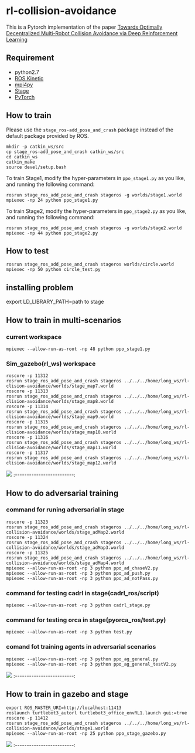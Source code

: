 # rl-collision-avoidance

This is a Pytorch implementation of the paper [Towards Optimally Decentralized Multi-Robot Collision Avoidance via Deep Reinforcement Learning](https://arxiv.org/abs/1709.10082)

<!-- ![](./doc/stage2.gif)  |  ![](./doc/circle_test.gif)
:-------------------------:|:-------------------------:  -->

## Requirement

- python2.7
- [ROS Kinetic](http://wiki.ros.org/kinetic)
- [mpi4py](https://mpi4py.readthedocs.io/en/stable/)
- [Stage](http://rtv.github.io/Stage/)
- [PyTorch](http://pytorch.org/)


## How to train
Please use the `stage_ros-add_pose_and_crash` package instead of the default package provided by ROS.
```
mkdir -p catkin_ws/src
cp stage_ros-add_pose_and_crash catkin_ws/src
cd catkin_ws
catkin_make
source devel/setup.bash
```

To train Stage1, modify the hyper-parameters in `ppo_stage1.py` as you like, and running the following command:
```
rosrun stage_ros_add_pose_and_crash stageros -g worlds/stage1.world
mpiexec -np 24 python ppo_stage1.py
```
To train Stage2, modify the hyper-parameters in `ppo_stage2.py` as you like, and running the following command:
```
rosrun stage_ros_add_pose_and_crash stageros -g worlds/stage2.world
mpiexec -np 44 python ppo_stage2.py
```
## How to test

```
rosrun stage_ros_add_pose_and_crash stageros worlds/circle.world
mpiexec -np 50 python circle_test.py
```   

## installing problem  
export LD_LIBRARY_PATH=path to stage

## How to train in multi-scenarios 
### current workspace        
```   
mpiexec --allow-run-as-root -np 48 python ppo_stage1.py    
```   
###  Sim_gazebo(rl_ws) workspace    
```   
roscore -p 11312    
rosrun stage_ros_add_pose_and_crash stageros ../../../home/long_ws/rl-clision-avoidance/worlds/stage_map7.world   
roscore -p 11313   
rosrun stage_ros_add_pose_and_crash stageros ../../../home/long_ws/rl-clision-avoidance/worlds/stage_map8.world   
roscore -p 11314    
rosrun stage_ros_add_pose_and_crash stageros ../../../home/long_ws/rl-clision-avoidance/worlds/stage_map9.world   
roscore -p 11315    
rosrun stage_ros_add_pose_and_crash stageros ../../../home/long_ws/rl-clision-avoidance/worlds/stage_map10.world   
roscore -p 11316    
rosrun stage_ros_add_pose_and_crash stageros ../../../home/long_ws/rl-clision-avoidance/worlds/stage_map11.world   
roscore -p 11317    
rosrun stage_ros_add_pose_and_crash stageros ../../../home/long_ws/rl-clision-avoidance/worlds/stage_map12.world   
```   
![](./doc/multi-scenarios.gif)
:-------------------------:

## How to do adversarial training 
### command for runing adversarial in stage   
```  
roscore -p 11323     
rosrun stage_ros_add_pose_and_crash stageros ../../../home/long_ws/rl-collision-avoidance/worlds/stage_adMap2.world   
roscore -p 11324    
rosrun stage_ros_add_pose_and_crash stageros ../../../home/long_ws/rl-collision-avoidance/worlds/stage_adMap3.world    
roscore -p 11325    
rosrun stage_ros_add_pose_and_crash stageros ../../../home/long_ws/rl-collision-avoidance/worlds/stage_adMap4.world    
mpiexec --allow-run-as-root -np 3 python ppo_ad_chaseV2.py     
mpiexec --allow-run-as-root -np 3 python ppo_ad_push.py    
mpiexec --allow-run-as-root -np 3 python ppo_ad_notPass.py   
```    
### command for testing cadrl in stage(cadrl_ros/script)    
```  
mpiexec --allow-run-as-root -np 3 python cadrl_stage.py     
```   
### command for testing orca in stage(pyorca_ros/test.py)    
```  
mpiexec --allow-run-as-root -np 3 python test.py     
```   
### comand fot training agents in adversarial scenarios   
```   
mpiexec --allow-run-as-root -np 3 python ppo_ag_general.py     
mpiexec --allow-run-as-root -np 3 python ppo_ag_general_testV2.py     
```    
![](./doc/adversarialTraining.gif)
:-------------------------:

## How to train in gazebo and stage  
```   
export ROS_MASTER_URI=http://localhost:11413     
roslaunch turtlebot3_autorl turtlebot3_office_envRL1.launch gui:=true    
roscore -p 11412      
rosrun stage_ros_add_pose_and_crash stageros ../../../home/long_ws/rl-collision-avoidance/worlds/stage1.world     
mpiexec --allow-run-as-root -np 25 python ppo_stage_gazebo.py      
```   
![](./doc/multi-simulator.gif)
:-------------------------:
